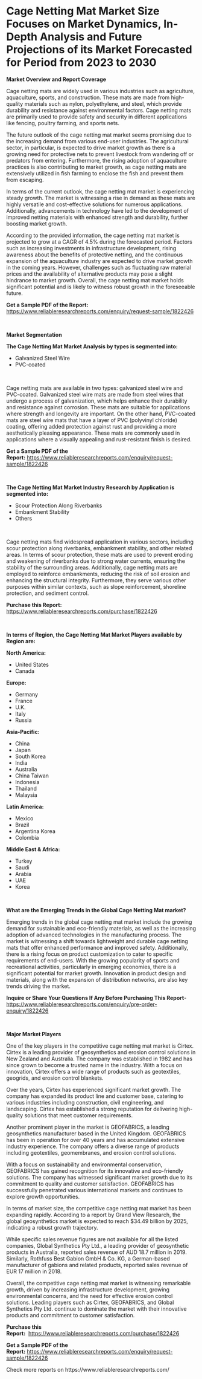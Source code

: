 <p><h1>Cage Netting Mat Market Size Focuses on Market Dynamics, In-Depth Analysis and Future Projections of its Market Forecasted for Period from 2023 to 2030</h1></p><p><strong>Market Overview and Report Coverage</strong></p>
<p><p>Cage netting mats are widely used in various industries such as agriculture, aquaculture, sports, and construction. These mats are made from high-quality materials such as nylon, polyethylene, and steel, which provide durability and resistance against environmental factors. Cage netting mats are primarily used to provide safety and security in different applications like fencing, poultry farming, and sports nets.</p><p>The future outlook of the cage netting mat market seems promising due to the increasing demand from various end-user industries. The agricultural sector, in particular, is expected to drive market growth as there is a growing need for protective nets to prevent livestock from wandering off or predators from entering. Furthermore, the rising adoption of aquaculture practices is also contributing to market growth, as cage netting mats are extensively utilized in fish farming to enclose the fish and prevent them from escaping.</p><p>In terms of the current outlook, the cage netting mat market is experiencing steady growth. The market is witnessing a rise in demand as these mats are highly versatile and cost-effective solutions for numerous applications. Additionally, advancements in technology have led to the development of improved netting materials with enhanced strength and durability, further boosting market growth.</p><p>According to the provided information, the cage netting mat market is projected to grow at a CAGR of 4.5% during the forecasted period. Factors such as increasing investments in infrastructure development, rising awareness about the benefits of protective netting, and the continuous expansion of the aquaculture industry are expected to drive market growth in the coming years. However, challenges such as fluctuating raw material prices and the availability of alternative products may pose a slight hindrance to market growth. Overall, the cage netting mat market holds significant potential and is likely to witness robust growth in the foreseeable future.</p></p>
<p><strong>Get a Sample PDF of the Report:</strong> <a href="https://www.reliableresearchreports.com/enquiry/request-sample/1822426">https://www.reliableresearchreports.com/enquiry/request-sample/1822426</a></p>
<p>&nbsp;</p>
<p><strong>Market Segmentation</strong></p>
<p><strong>The Cage Netting Mat Market Analysis by types is segmented into:</strong></p>
<p><ul><li>Galvanized Steel Wire</li><li>PVC-coated</li></ul></p>
<p>&nbsp;</p>
<p><p>Cage netting mats are available in two types: galvanized steel wire and PVC-coated. Galvanized steel wire mats are made from steel wires that undergo a process of galvanization, which helps enhance their durability and resistance against corrosion. These mats are suitable for applications where strength and longevity are important. On the other hand, PVC-coated mats are steel wire mats that have a layer of PVC (polyvinyl chloride) coating, offering added protection against rust and providing a more aesthetically pleasing appearance. These mats are commonly used in applications where a visually appealing and rust-resistant finish is desired.</p></p>
<p><strong>Get a Sample PDF of the Report:</strong>&nbsp;<a href="https://www.reliableresearchreports.com/enquiry/request-sample/1822426">https://www.reliableresearchreports.com/enquiry/request-sample/1822426</a></p>
<p>&nbsp;</p>
<p><strong>The Cage Netting Mat Market Industry Research by Application is segmented into:</strong></p>
<p><ul><li>Scour Protection Along Riverbanks</li><li>Embankment Stability</li><li>Others</li></ul></p>
<p>&nbsp;</p>
<p><p>Cage netting mats find widespread application in various sectors, including scour protection along riverbanks, embankment stability, and other related areas. In terms of scour protection, these mats are used to prevent eroding and weakening of riverbanks due to strong water currents, ensuring the stability of the surrounding areas. Additionally, cage netting mats are employed to reinforce embankments, reducing the risk of soil erosion and enhancing the structural integrity. Furthermore, they serve various other purposes within similar contexts, such as slope reinforcement, shoreline protection, and sediment control.</p></p>
<p><strong>Purchase this Report:</strong>&nbsp; <a href="https://www.reliableresearchreports.com/purchase/1822426">https://www.reliableresearchreports.com/purchase/1822426</a></p>
<p>&nbsp;</p>
<p><strong>In terms of Region, the Cage Netting Mat Market Players available by Region are:</strong></p>
<p>
    <p> <strong> North America: </strong>
        <ul>
            <li>United States</li>
            <li>Canada</li>
        </ul>
        </p> 
    <p> <strong> Europe: </strong>
        <ul>
            <li>Germany</li>
            <li>France</li>
            <li>U.K.</li>
            <li>Italy</li>
            <li>Russia</li>
        </ul>
        </p> 
    <p> <strong> Asia-Pacific: </strong>
        <ul>
            <li>China</li>
            <li>Japan</li>
            <li>South Korea</li>
            <li>India</li>
            <li>Australia</li>
            <li>China Taiwan</li>
            <li>Indonesia</li>
            <li>Thailand</li>
            <li>Malaysia</li>
        </ul>
        </p> 
    <p> <strong> Latin America: </strong>
        <ul>
            <li>Mexico</li>
            <li>Brazil</li>
            <li>Argentina Korea</li>
            <li>Colombia</li>
        </ul>
        </p> 
    <p> <strong> Middle East & Africa: </strong>
        <ul>
            <li>Turkey</li>
            <li>Saudi</li>
            <li>Arabia</li>
            <li>UAE</li>
            <li>Korea</li>
        </ul>
    </p>
    </p>
<p>&nbsp;</p>
<p><strong>What are the Emerging Trends in the Global Cage Netting Mat market?</strong></p>
<p><p>Emerging trends in the global cage netting mat market include the growing demand for sustainable and eco-friendly materials, as well as the increasing adoption of advanced technologies in the manufacturing process. The market is witnessing a shift towards lightweight and durable cage netting mats that offer enhanced performance and improved safety. Additionally, there is a rising focus on product customization to cater to specific requirements of end-users. With the growing popularity of sports and recreational activities, particularly in emerging economies, there is a significant potential for market growth. Innovation in product design and materials, along with the expansion of distribution networks, are also key trends driving the market.</p></p>
<p><strong>Inquire or Share Your Questions If Any Before Purchasing This Report</strong>- <a href="https://www.reliableresearchreports.com/enquiry/pre-order-enquiry/1822426">https://www.reliableresearchreports.com/enquiry/pre-order-enquiry/1822426</a></p>
<p>&nbsp;</p>
<p><strong>Major Market Players</strong></p>
<p><p>One of the key players in the competitive cage netting mat market is Cirtex. Cirtex is a leading provider of geosynthetics and erosion control solutions in New Zealand and Australia. The company was established in 1982 and has since grown to become a trusted name in the industry. With a focus on innovation, Cirtex offers a wide range of products such as geotextiles, geogrids, and erosion control blankets.</p><p>Over the years, Cirtex has experienced significant market growth. The company has expanded its product line and customer base, catering to various industries including construction, civil engineering, and landscaping. Cirtex has established a strong reputation for delivering high-quality solutions that meet customer requirements.</p><p>Another prominent player in the market is GEOFABRICS, a leading geosynthetics manufacturer based in the United Kingdom. GEOFABRICS has been in operation for over 40 years and has accumulated extensive industry experience. The company offers a diverse range of products including geotextiles, geomembranes, and erosion control solutions.</p><p>With a focus on sustainability and environmental conservation, GEOFABRICS has gained recognition for its innovative and eco-friendly solutions. The company has witnessed significant market growth due to its commitment to quality and customer satisfaction. GEOFABRICS has successfully penetrated various international markets and continues to explore growth opportunities.</p><p>In terms of market size, the competitive cage netting mat market has been expanding rapidly. According to a report by Grand View Research, the global geosynthetics market is expected to reach $34.49 billion by 2025, indicating a robust growth trajectory.</p><p>While specific sales revenue figures are not available for all the listed companies, Global Synthetics Pty Ltd., a leading provider of geosynthetic products in Australia, reported sales revenue of AUD 18.7 million in 2019. Similarly, Rothfuss Best Gabion GmbH & Co. KG, a German-based manufacturer of gabions and related products, reported sales revenue of EUR 17 million in 2018.</p><p>Overall, the competitive cage netting mat market is witnessing remarkable growth, driven by increasing infrastructure development, growing environmental concerns, and the need for effective erosion control solutions. Leading players such as Cirtex, GEOFABRICS, and Global Synthetics Pty Ltd. continue to dominate the market with their innovative products and commitment to customer satisfaction.</p></p>
<p><strong>Purchase this Report:</strong>&nbsp;&nbsp;<a href="https://www.reliableresearchreports.com/purchase/1822426">https://www.reliableresearchreports.com/purchase/1822426</a></p>
<p></p>
<p><strong>Get a Sample PDF of the Report:</strong>&nbsp;<a href="https://www.reliableresearchreports.com/enquiry/request-sample/1822426">https://www.reliableresearchreports.com/enquiry/request-sample/1822426</a></p>
<p>Check more reports on https://www.reliableresearchreports.com/</p>